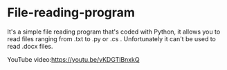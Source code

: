 # File-reading-program
It's a simple file reading program that's coded with Python, it allows you to read files ranging from .txt to .py or .cs . Unfortunately it can't be used to read .docx files.

YouTube video:https://youtu.be/vKDGTlBnxkQ
